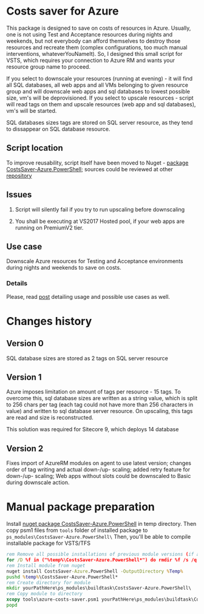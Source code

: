# Costs saver for Azure

This package is designed to save on costs of resources in Azure. Usually, one is not using Test and Acceptance resources during nights and weekends, but not everybody can afford themselves to destroy those resources and recreate them (complex configurations, too much manual interventions, whateverYouNameIt).
So, I designed this small script for VSTS, which requires your connection to Azure RM and wants your resource group name to proceed.

If you select to downscale your resources (running at evening) - it will find all SQL databases, all web apps and all VMs belonging to given resource group and will downscale web apps and sql databases to lowest possible size, vm's will be deprovisioned. If you select to upscale resources - script will read tags on them and upscale resources (web app and sql databases), vm's will be started.

SQL databases sizes tags are stored on SQL server resource, as they tend to dissappear on SQL database resource.

## Script location

To improve reusability, script itself have been moved to Nuget - [package CostsSaver-Azure.PowerShell](https://www.nuget.org/packages/CostsSaver-Azure.PowerShell/); sources could be reviewed at other [repository](https://github.com/akuryan/Powershell.Modules/blob/master/src/Azure/BudgetSaver/tools/azure-costs-saver.psm1)

## Issues

1. Script will silently fail if you try to run upscaling before downscaling

1. You shall be executing at VS2017 Hosted pool, if your web apps are running on PremiumV2 tier.

## Use case

Downscale Azure resources for Testing and Acceptance environments during nights and weekends to save on costs.

### Details

Please, read [post](https://dobryak.org/saving-money-with-azure-costs-saver-vsts-extension/) detailing usage and possible use cases as well.

# Changes history

## Version 0

SQL database sizes are stored as 2 tags on SQL server resource

## Version 1

Azure imposes limitation on amount of tags per resource - 15 tags. To overcome this, sql database sizes are written as a string value, which is split to 256 chars per tag (each tag could not have more than 256 characters in value) and written to sql database server resource. On upscaling, this tags are read and size is reconstructed.

This solution was required for Sitecore 9, which deploys 14 database

## Version 2

Fixes import of AzureRM modules on agent to use latest version; changes order of tag writing and actual down-/up- scaling; added retry feature for down-/up- scaling; Web apps without slots could be downscaled to Basic during downscale action.

# Manual package preparation

Install [nuget package CostsSaver-Azure.PowerShell](https://www.nuget.org/packages/CostsSaver-Azure.PowerShell/) in temp directory. Then copy psm1 files from ```tools``` folder of installed package to ```ps_modules\CostsSaver-Azure.PowerShell\```
Then, you'll be able to compile installable package for VSTS/TFS

```cmd
rem Remove all possible installations of previous module versions (if any)
for /D %f in ("%temp%\CostsSaver-Azure.PowerShell*") do rmdir %f /s /q
rem Install module from nuget
nuget install CostsSaver-Azure.PowerShell -OutputDirectory %Temp%
pushd %temp%\CostsSaver-Azure.PowerShell*
rem Create directory for module
mkdir yourPathHere\ps_modules\buildtask\CostsSaver-Azure.PowerShell\
rem Copy module to directory
xcopy tools\azure-costs-saver.psm1 yourPathHere\ps_modules\buildtask\CostsSaver-Azure.PowerShell\ /F /S /Q /Y
popd
```